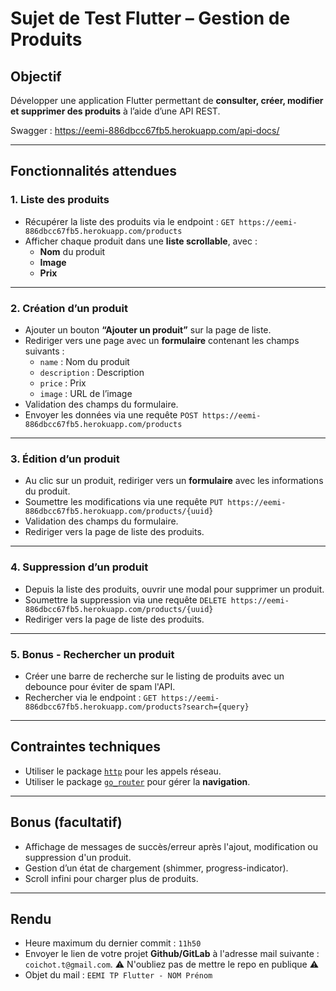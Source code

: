 # Sujet de Test Flutter – Gestion de Produits

## Objectif

Développer une application Flutter permettant de **consulter, créer, modifier et supprimer des produits** à l’aide d’une API REST.

Swagger : https://eemi-886dbcc67fb5.herokuapp.com/api-docs/

---

## Fonctionnalités attendues

### 1. Liste des produits

- Récupérer la liste des produits via le endpoint : ```GET https://eemi-886dbcc67fb5.herokuapp.com/products```
- Afficher chaque produit dans une **liste scrollable**, avec :
    - **Nom** du produit
    - **Image**
    - **Prix**

---

### 2. Création d’un produit

- Ajouter un bouton **“Ajouter un produit”** sur la page de liste.
- Rediriger vers une page avec un **formulaire** contenant les champs suivants :
    - `name` : Nom du produit
    - `description` : Description
    - `price` : Prix
    - `image` : URL de l’image
- Validation des champs du formulaire.
- Envoyer les données via une requête ```POST https://eemi-886dbcc67fb5.herokuapp.com/products```

---

### 3. Édition d’un produit

- Au clic sur un produit, rediriger vers un **formulaire** avec les informations du produit.
- Soumettre les modifications via une requête ```PUT https://eemi-886dbcc67fb5.herokuapp.com/products/{uuid}```
- Validation des champs du formulaire.
- Rediriger vers la page de liste des produits.

---

### 4. Suppression d’un produit

- Depuis la liste des produits, ouvrir une modal pour supprimer un produit.
- Soumettre la suppression via une requête ```DELETE https://eemi-886dbcc67fb5.herokuapp.com/products/{uuid}```
- Rediriger vers la page de liste des produits.

---

### 5. Bonus - Rechercher un produit

- Créer une barre de recherche sur le listing de produits avec un debounce pour éviter de spam l'API.
- Rechercher via le endpoint : ```GET https://eemi-886dbcc67fb5.herokuapp.com/products?search={query}```

---

## Contraintes techniques

- Utiliser le package [`http`](https://pub.dev/packages/http) pour les appels réseau.
- Utiliser le package [`go_router`](https://pub.dev/packages/go_router) pour gérer la **navigation**.

---

## Bonus (facultatif)

- Affichage de messages de succès/erreur après l'ajout, modification ou suppression d'un produit.
- Gestion d’un état de chargement (shimmer, progress-indicator).
- Scroll infini pour charger plus de produits.

---

## Rendu

- Heure maximum du dernier commit : ```11h50```
- Envoyer le lien de votre projet **Github/GitLab** à l'adresse mail suivante : ```coichot.t@gmail.com```. ⚠️ N'oubliez pas de mettre le repo en publique ⚠️
- Objet du mail : ```EEMI TP Flutter - NOM Prénom```


